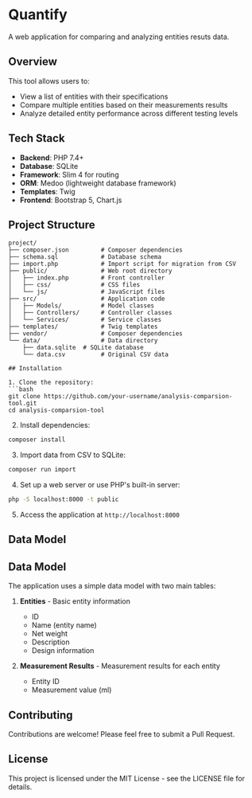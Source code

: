 # Quantify

A web application for comparing and analyzing entities resuts data.

## Overview

This tool allows users to:
- View a list of entities with their specifications
- Compare multiple entities based on their measurements results
- Analyze detailed entity performance across different testing levels

## Tech Stack

- **Backend**: PHP 7.4+
- **Database**: SQLite
- **Framework**: Slim 4 for routing
- **ORM**: Medoo (lightweight database framework)
- **Templates**: Twig
- **Frontend**: Bootstrap 5, Chart.js

## Project Structure

```
project/
├── composer.json         # Composer dependencies
├── schema.sql            # Database schema
├── import.php            # Import script for migration from CSV
├── public/               # Web root directory
│   ├── index.php         # Front controller
│   ├── css/              # CSS files
│   └── js/               # JavaScript files
├── src/                  # Application code
│   ├── Models/           # Model classes
│   ├── Controllers/      # Controller classes
│   └── Services/         # Service classes
├── templates/            # Twig templates
├── vendor/               # Composer dependencies
└── data/                 # Data directory
    ├── data.sqlite  # SQLite database
    └── data.csv          # Original CSV data

## Installation

1. Clone the repository:
```bash
git clone https://github.com/your-username/analysis-comparsion-tool.git
cd analysis-comparsion-tool
```

2. Install dependencies:
```bash
composer install
```

3. Import data from CSV to SQLite:
```bash
composer run import
```

4. Set up a web server or use PHP's built-in server:
```bash
php -S localhost:8000 -t public
```

5. Access the application at `http://localhost:8000`

## Data Model

## Data Model

The application uses a simple data model with two main tables:

1. **Entities** - Basic entity information
   - ID
   - Name (entity name)
   - Net weight
   - Description
   - Design information

2. **Measurement Results** - Measurement results for each entity
   - Entity ID
   - Measurement value (ml)


## Contributing

Contributions are welcome! Please feel free to submit a Pull Request.

## License

This project is licensed under the MIT License - see the LICENSE file for details.

